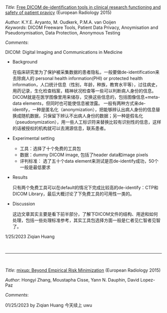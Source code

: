 <i>Title</i>: <a href="https://link.springer.com/content/pdf/10.1007/s00330-015-3794-0.pdf">Free DICOM de-identification tools in clinical research functioning and safety of patient pravicy</a> (European Radiology 2015) <br>

<i>Author</i>: K.Y.E. Aryanto, M. Oudkerk, P.M.A. van Ooijen<br>
<i>Keywords</i>: DICOM Freeware Tools, Patient Data Privacy, Anoymisation and Pseudonymisation, Data Protection, Anonymous Testing

<i>Comments</i>: 

DICOM: Digital Imaging and Communications in Medicine

* Background


    在临床研究里为了保护被采集数据的患者隐私，一般要做de-identification来去除病人的 personal health information(PHI) or protected health information，人口统计信息（性别，年龄，种族，教育水平等），过往病史，用药记录，生化检查档案，精神状况检查等一些可以判断病人身份的信息。DICOM就是在医学图像里用来储存，交换这些信息的，包括图像信息+meta-data elements，但同时也可能使信息被泄露。
    一般有两种方式来de-identify，一种是匿名化（anonymization），把能够辨认出病人身份的信息替换成随机数据，只保留下辨认不出病人身份的数据；另一种是假名化（pseudonymization），用一些人工标识符来替换比较有识别性的信息，这样的话被授权的机构就可以去溯源信息，联系患者。
* Experimental setting

    - 工具：选择了十个免费的工具包
    - 数据：dummy DICOM image, 包括了header data和image pixels
    - 评判标准： 选了五十个data element来测试是否de-identify成功，50个一般是最低要求

* Results


    只有两个免费工具可以在default的情况下完成比较高的de-identify：CTP和DICOM Library，最后大概讨论了下免费工具的可用性一类的。
 * Discussion


    这边文章其实主要是看下前半部分，了解下DICOM文件的结构、用途和如何处理，包括一些处理标准参考，其实工具包选择方面一般是仁者见仁智者见智了。
  
  
  
  1/25/2023 Ziqian Huang
  
<br>

----

<br>

<i>Title</i>: <a href="https://arxiv.org/pdf/1710.09412.pdf">mixup: Beyond Empirical Risk Minimization</a> (European Radiology 2015) <br>

<i>Author</i>: Hongyi Zhang, Moustapha Cisse, Yann N. Dauphin, David Lopez-Paz<br>

<i>Comments</i>: 

01/25/2023 by Ziqian Huang
今天续上 uwu
